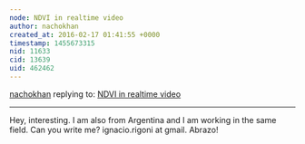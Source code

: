 ```yaml
---
node: NDVI in realtime video
author: nachokhan
created_at: 2016-02-17 01:41:55 +0000
timestamp: 1455673315
nid: 11633
cid: 13639
uid: 462462
---
```




[nachokhan](../profile/nachokhan) replying to: [NDVI in realtime video](../notes/Andresc4/02-24-2015/ndvi-in-realtime-video)

----
Hey, interesting. I am also from Argentina and I am working in the same field. Can you write me? ignacio.rigoni at gmail. Abrazo!